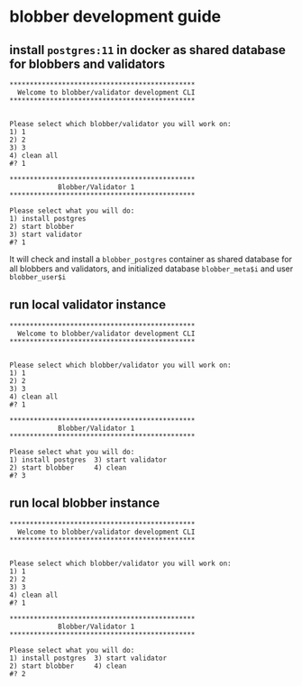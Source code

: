 # blobber development guide




## install `postgres:11` in docker as shared database for blobbers and validators

```
**********************************************
  Welcome to blobber/validator development CLI 
**********************************************

 
Please select which blobber/validator you will work on: 
1) 1
2) 2
3) 3
4) clean all
#? 1 

**********************************************
            Blobber/Validator 1
**********************************************
 
Please select what you will do: 
1) install postgres
2) start blobber
3) start validator
#? 1 
```


It will check and install a `blobber_postgres` container as shared database for all blobbers and validators, and initialized database `blobber_meta$i` and user `blobber_user$i`

## run local validator instance

```
**********************************************
  Welcome to blobber/validator development CLI 
**********************************************

 
Please select which blobber/validator you will work on: 
1) 1
2) 2
3) 3
4) clean all
#? 1

**********************************************
            Blobber/Validator 1
**********************************************
 
Please select what you will do: 
1) install postgres  3) start validator
2) start blobber     4) clean
#? 3

```


## run local blobber instance

```
**********************************************
  Welcome to blobber/validator development CLI 
**********************************************

 
Please select which blobber/validator you will work on: 
1) 1
2) 2
3) 3
4) clean all
#? 1

**********************************************
            Blobber/Validator 1
**********************************************
 
Please select what you will do: 
1) install postgres  3) start validator
2) start blobber     4) clean
#? 2

```